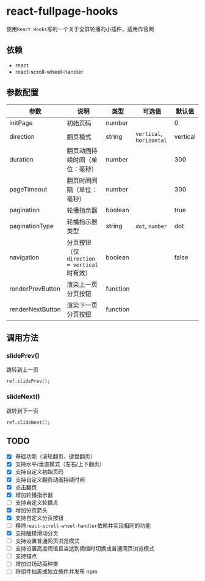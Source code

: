 # react-fullpage-hooks

使用`React Hooks`写的一个关于全屏轮播的小插件，适用作官网

## 依赖

- react
- react-scroll-wheel-handler

## 参数配置

| 参数             | 说明                                         | 类型     | 可选值                   | 默认值   |
| ---------------- | -------------------------------------------- | -------- | ------------------------ | -------- |
| initPage         | 初始页码                                     | number   |                          | 0        |
| direction        | 翻页模式                                     | string   | `vertical`, `horizontal` | vertical |
| duration         | 翻页动画持续时间（单位：毫秒）               | number   |                          | 300      |
| pageTimeout      | 翻页时间间隔（单位：毫秒）                   | number   |                          | 300      |
| pagination       | 轮播指示器                                   | boolean  |                          | true     |
| paginationType   | 轮播指示器类型                               | string   | `dot`, `number`          | dot      |
| navigation       | 分页按钮（仅 `direction = vertical` 时有效） | boolean  |                          | false    |
| renderPrevButton | 渲染上一页分页按钮                           | function |                          |          |
| renderNextButton | 渲染下一页分页按钮                           | function |                          |          |

## 调用方法

### slidePrev()

跳转到上一页

```
ref.slidePrev();
```

### slideNext()

跳转到下一页

```
ref.slideNext();
```

## TODO

- [x] 基础功能（滚轮翻页、键盘翻页）
- [x] 支持水平/垂直模式（左右/上下翻页）
- [x] 支持自定义初始页码
- [x] 支持自定义翻页动画持续时间
- [x] 点击翻页
- [x] 增加轮播指示器
- [ ] 支持自定义轮播点
- [x] 增加分页箭头
- [x] 支持自定义分页按钮
- [ ] 移除`react-scroll-wheel-handler`依赖并实现相同的功能
- [x] 支持触摸滑动分页
- [ ] 支持设置普通网页浏览模式
- [ ] 支持设置高度阈值且当达到阈值时切换成普通网页浏览模式
- [ ] 支持锚点
- [ ] 增加过场动画种类
- [ ] 将组件抽离成独立插件并发布 npm
